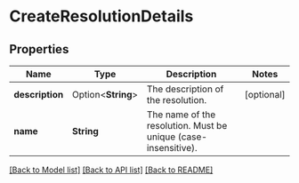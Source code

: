 # CreateResolutionDetails

## Properties

Name | Type | Description | Notes
------------ | ------------- | ------------- | -------------
**description** | Option<**String**> | The description of the resolution. | [optional]
**name** | **String** | The name of the resolution. Must be unique (case-insensitive). | 

[[Back to Model list]](../README.md#documentation-for-models) [[Back to API list]](../README.md#documentation-for-api-endpoints) [[Back to README]](../README.md)


